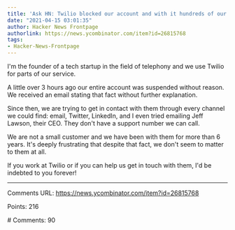 ```yaml
---
title: 'Ask HN: Twilio blocked our account and with it hundreds of our customers'
date: "2021-04-15 03:01:35"
author: Hacker News Frontpage
authorlink: https://news.ycombinator.com/item?id=26815768
tags:
- Hacker-News-Frontpage
---
```


<p>I'm the founder of a tech startup in the field of telephony and we use Twilio for parts of our service.<p>A little over 3 hours ago our entire account was suspended without reason. We received an email stating that fact without further explanation.<p>Since then, we are trying to get in contact with them through every channel we could find: email, Twitter, LinkedIn, and I even tried emailing Jeff Lawson, their CEO. They don't have a support number we can call.<p>We are not a small customer and we have been with them for more than 6 years. It's deeply frustrating that despite that fact, we don't seem to matter to them at all.<p>If you work at Twilio or if you can help us get in touch with them, I'd be indebted to you forever!</p>
<hr>
<p>Comments URL: <a href="https://news.ycombinator.com/item?id=26815768">https://news.ycombinator.com/item?id=26815768</a></p>
<p>Points: 216</p>
<p># Comments: 90</p>
